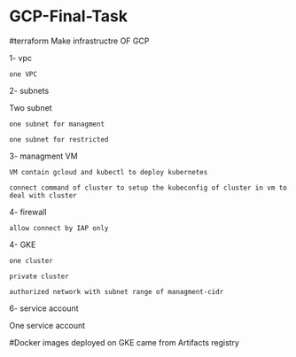# GCP-Final-Task
#terraform 
Make infrastructre OF GCP

1- vpc

    one VPC

2- subnets

Two subnet

    one subnet for managment

    one subnet for restricted

3- managment VM

    VM contain gcloud and kubectl to deploy kubernetes

    connect command of cluster to setup the kubeconfig of cluster in vm to deal with cluster

4- firewall

    allow connect by IAP only

4- GKE

    one cluster 

    private cluster 

    authorized network with subnet range of managment-cidr

6- service account

One service account


#Docker
images deployed on GKE  came from Artifacts registry
